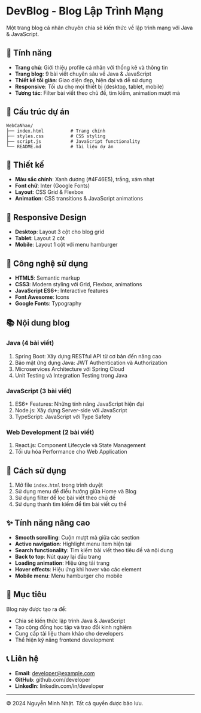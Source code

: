 # DevBlog - Blog Lập Trình Mạng

Một trang blog cá nhân chuyên chia sẻ kiến thức về lập trình mạng với Java & JavaScript.

## 🚀 Tính năng

- **Trang chủ**: Giới thiệu profile cá nhân với thống kê và thông tin
- **Trang blog**: 9 bài viết chuyên sâu về Java & JavaScript
- **Thiết kế tối giản**: Giao diện đẹp, hiện đại và dễ sử dụng
- **Responsive**: Tối ưu cho mọi thiết bị (desktop, tablet, mobile)
- **Tương tác**: Filter bài viết theo chủ đề, tìm kiếm, animation mượt mà

## 📁 Cấu trúc dự án

```
WebCaNhan/
├── index.html          # Trang chính
├── styles.css          # CSS styling
├── script.js           # JavaScript functionality
└── README.md           # Tài liệu dự án
```

## 🎨 Thiết kế

- **Màu sắc chính**: Xanh dương (#4F46E5), trắng, xám nhạt
- **Font chữ**: Inter (Google Fonts)
- **Layout**: CSS Grid & Flexbox
- **Animation**: CSS transitions & JavaScript animations

## 📱 Responsive Design

- **Desktop**: Layout 3 cột cho blog grid
- **Tablet**: Layout 2 cột
- **Mobile**: Layout 1 cột với menu hamburger

## 🔧 Công nghệ sử dụng

- **HTML5**: Semantic markup
- **CSS3**: Modern styling với Grid, Flexbox, animations
- **JavaScript ES6+**: Interactive features
- **Font Awesome**: Icons
- **Google Fonts**: Typography

## 📚 Nội dung blog

### Java (4 bài viết)
1. Spring Boot: Xây dựng RESTful API từ cơ bản đến nâng cao
2. Bảo mật ứng dụng Java: JWT Authentication và Authorization
3. Microservices Architecture với Spring Cloud
4. Unit Testing và Integration Testing trong Java

### JavaScript (3 bài viết)
1. ES6+ Features: Những tính năng JavaScript hiện đại
2. Node.js: Xây dựng Server-side với JavaScript
3. TypeScript: JavaScript với Type Safety

### Web Development (2 bài viết)
1. React.js: Component Lifecycle và State Management
2. Tối ưu hóa Performance cho Web Application

## 🚀 Cách sử dụng

1. Mở file `index.html` trong trình duyệt
2. Sử dụng menu để điều hướng giữa Home và Blog
3. Sử dụng filter để lọc bài viết theo chủ đề
4. Sử dụng thanh tìm kiếm để tìm bài viết cụ thể

## ✨ Tính năng nâng cao

- **Smooth scrolling**: Cuộn mượt mà giữa các section
- **Active navigation**: Highlight menu item hiện tại
- **Search functionality**: Tìm kiếm bài viết theo tiêu đề và nội dung
- **Back to top**: Nút quay lại đầu trang
- **Loading animation**: Hiệu ứng tải trang
- **Hover effects**: Hiệu ứng khi hover vào các element
- **Mobile menu**: Menu hamburger cho mobile

## 🎯 Mục tiêu

Blog này được tạo ra để:
- Chia sẻ kiến thức lập trình Java & JavaScript
- Tạo cộng đồng học tập và trao đổi kinh nghiệm
- Cung cấp tài liệu tham khảo cho developers
- Thể hiện kỹ năng frontend development

## 📞 Liên hệ

- **Email**: developer@example.com
- **GitHub**: github.com/developer
- **LinkedIn**: linkedin.com/in/developer

---

© 2024 Nguyễn Minh Nhật. Tất cả quyền được bảo lưu.

